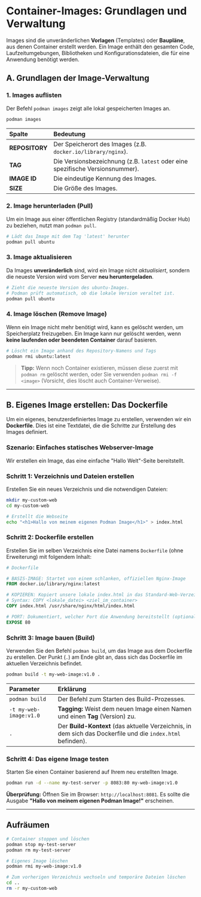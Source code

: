 # Container-Images: Grundlagen und Verwaltung

Images sind die unveränderlichen **Vorlagen** (Templates) oder **Baupläne**, aus denen Container erstellt werden. Ein Image enthält den gesamten Code, Laufzeitumgebungen, Bibliotheken und Konfigurationsdateien, die für eine Anwendung benötigt werden.

## A. Grundlagen der Image-Verwaltung

### 1\. Images auflisten

Der Befehl `podman images` zeigt alle lokal gespeicherten Images an.

```bash
podman images
```

| Spalte | Bedeutung |
| :--- | :--- |
| **REPOSITORY** | Der Speicherort des Images (z.B. `docker.io/library/nginx`). |
| **TAG** | Die Versionsbezeichnung (z.B. `latest` oder eine spezifische Versionsnummer). |
| **IMAGE ID** | Die eindeutige Kennung des Images. |
| **SIZE** | Die Größe des Images. |

### 2\. Image herunterladen (Pull)

Um ein Image aus einer öffentlichen Registry (standardmäßig Docker Hub) zu beziehen, nutzt man `podman pull`.

```bash
# Lädt das Image mit dem Tag 'latest' herunter
podman pull ubuntu
```

### 3\. Image aktualisieren

Da Images **unveränderlich** sind, wird ein Image nicht *aktualisiert*, sondern die neueste Version wird vom Server **neu heruntergeladen**.

```bash
# Zieht die neueste Version des ubuntu-Images. 
# Podman prüft automatisch, ob die lokale Version veraltet ist.
podman pull ubuntu
```

### 4\. Image löschen (Remove Image)

Wenn ein Image nicht mehr benötigt wird, kann es gelöscht werden, um Speicherplatz freizugeben. Ein Image kann nur gelöscht werden, wenn **keine laufenden oder beendeten Container** darauf basieren.

```bash
# Löscht ein Image anhand des Repository-Namens und Tags
podman rmi ubuntu:latest 
```

> **Tipp:** Wenn noch Container existieren, müssen diese zuerst mit `podman rm` gelöscht werden, oder Sie verwenden `podman rmi -f <image>` (Vorsicht, dies löscht auch Container-Verweise).

-----

## B. Eigenes Image erstellen: Das Dockerfile

Um ein eigenes, benutzerdefiniertes Image zu erstellen, verwenden wir ein **Dockerfile**. Dies ist eine Textdatei, die die Schritte zur Erstellung des Images definiert.

### Szenario: Einfaches statisches Webserver-Image

Wir erstellen ein Image, das eine einfache "Hallo Welt"-Seite bereitstellt.

### Schritt 1: Verzeichnis und Dateien erstellen

Erstellen Sie ein neues Verzeichnis und die notwendigen Dateien:

```bash
mkdir my-custom-web
cd my-custom-web

# Erstellt die Webseite
echo "<h1>Hallo von meinem eigenen Podman Image</h1>" > index.html
```

### Schritt 2: Dockerfile erstellen

Erstellen Sie im selben Verzeichnis eine Datei namens `Dockerfile` (ohne Erweiterung) mit folgendem Inhalt:

```dockerfile
# Dockerfile

# BASIS-IMAGE: Startet von einem schlanken, offiziellen Nginx-Image
FROM docker.io/library/nginx:latest

# KOPIEREN: Kopiert unsere lokale index.html in das Standard-Web-Verzeichnis des Containers
# Syntax: COPY <lokale_datei> <ziel_im_container>
COPY index.html /usr/share/nginx/html/index.html

# PORT: Dokumentiert, welcher Port die Anwendung bereitstellt (optional, aber empfohlen)
EXPOSE 80
```

### Schritt 3: Image bauen (Build)

Verwenden Sie den Befehl `podman build`, um das Image aus dem Dockerfile zu erstellen. Der Punkt (`.`) am Ende gibt an, dass sich das Dockerfile im aktuellen Verzeichnis befindet.

```bash
podman build -t my-web-image:v1.0 .
```

| Parameter | Erklärung |
| :--- | :--- |
| `podman build` | Der Befehl zum Starten des Build-Prozesses. |
| `-t my-web-image:v1.0` | **Tagging:** Weist dem neuen Image einen Namen und einen **Tag** (Version) zu. |
| `.` | Der **Build-Kontext** (das aktuelle Verzeichnis, in dem sich das Dockerfile und die `index.html` befinden). |

### Schritt 4: Das eigene Image testen

Starten Sie einen Container basierend auf Ihrem neu erstellten Image.

```bash
podman run -d --name my-test-server -p 8083:80 my-web-image:v1.0
```

**Überprüfung:** Öffnen Sie im Browser: `http://localhost:8081`. Es sollte die Ausgabe **"Hallo von meinem eigenen Podman Image\!"** erscheinen.

-----

## Aufräumen

```bash
# Container stoppen und löschen
podman stop my-test-server
podman rm my-test-server

# Eigenes Image löschen
podman rmi my-web-image:v1.0

# Zum vorherigen Verzeichnis wechseln und temporäre Dateien löschen
cd ..
rm -r my-custom-web
```